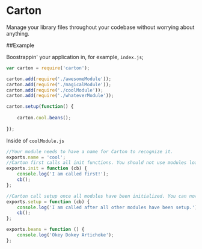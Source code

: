 Carton
=========

Manage your library files throughout your codebase without worrying about anything.

##Example

Boostrappin' your application in, for example, `index.js`;

```javascript
var carton = require('carton');

carton.add(require('./awesomeModule'));
carton.add(require('./magicalModule'));
carton.add(require('./coolModule'));
carton.add(require('./whateverModule'));

carton.setup(function() {
    
	carton.cool.beans();
	
});

```

Inside of `coolModule.js`

```javascript
//Your module needs to have a name for Carton to recognize it.
exports.name = 'cool';
//Carton first calls all init functions. You should not use modules loaded with Carton at this point.
exports.init = function (cb) {
    console.log('I am called first!');
    cb();
};

//Carton call setup once all modules have been initialized. You can now access all carton modules.
exports.setup = function (cb) {
    console.log('I am called after all other modules have been setup.');
    cb();
};

exports.beans = function () {
    console.log('Okey Dokey Artichoke');
};

```